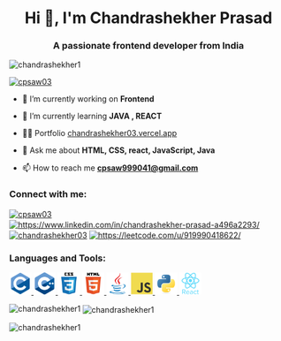 <h1 align="center">Hi 👋, I'm Chandrashekher Prasad</h1>
<h3 align="center">A passionate frontend developer from India</h3>

<p align="left"> <img src="https://komarev.com/ghpvc/?username=chandrashekher1&label=Profile%20views&color=0e75b6&style=flat" alt="chandrashekher1" /> </p>

<p align="left"> <a href="https://twitter.com/cpsaw03" target="blank"><img src="https://img.shields.io/twitter/follow/cpsaw03?logo=twitter&style=for-the-badge" alt="cpsaw03" /></a> </p>

- 🔭 I’m currently working on **Frontend**

- 🌱 I’m currently learning **JAVA , REACT**

- 👨‍💻 Portfolio [chandrashekher03.vercel.app](chandrashekher03.vercel.app)

- 💬 Ask me about **HTML, CSS, react, JavaScript, Java**

- 📫 How to reach me **cpsaw999041@gmail.com**

<h3 align="left">Connect with me:</h3>
<p align="left">
<a href="https://twitter.com/cpsaw03" target="blank"><img align="center" src="https://raw.githubusercontent.com/rahuldkjain/github-profile-readme-generator/master/src/images/icons/Social/twitter.svg" alt="cpsaw03" height="30" width="40" /></a>
<a href="https://linkedin.com/in/https://www.linkedin.com/in/chandrashekher-prasad-a496a2293/" target="blank"><img align="center" src="https://raw.githubusercontent.com/rahuldkjain/github-profile-readme-generator/master/src/images/icons/Social/linked-in-alt.svg" alt="https://www.linkedin.com/in/chandrashekher-prasad-a496a2293/" height="30" width="40" /></a>
<a href="https://instagram.com/chandrashekher03" target="blank"><img align="center" src="https://raw.githubusercontent.com/rahuldkjain/github-profile-readme-generator/master/src/images/icons/Social/instagram.svg" alt="chandrashekher03" height="30" width="40" /></a>
<a href="https://www.leetcode.com/https://leetcode.com/u/919990418622/" target="blank"><img align="center" src="https://raw.githubusercontent.com/rahuldkjain/github-profile-readme-generator/master/src/images/icons/Social/leet-code.svg" alt="https://leetcode.com/u/919990418622/" height="30" width="40" /></a>
</p>

<h3 align="left">Languages and Tools:</h3>
<p align="left"> <a href="https://www.cprogramming.com/" target="_blank" rel="noreferrer"> <img src="https://raw.githubusercontent.com/devicons/devicon/master/icons/c/c-original.svg" alt="c" width="40" height="40"/> </a> <a href="https://www.w3schools.com/cpp/" target="_blank" rel="noreferrer"> <img src="https://raw.githubusercontent.com/devicons/devicon/master/icons/cplusplus/cplusplus-original.svg" alt="cplusplus" width="40" height="40"/> </a> <a href="https://www.w3schools.com/css/" target="_blank" rel="noreferrer"> <img src="https://raw.githubusercontent.com/devicons/devicon/master/icons/css3/css3-original-wordmark.svg" alt="css3" width="40" height="40"/> </a> <a href="https://www.w3.org/html/" target="_blank" rel="noreferrer"> <img src="https://raw.githubusercontent.com/devicons/devicon/master/icons/html5/html5-original-wordmark.svg" alt="html5" width="40" height="40"/> </a> <a href="https://www.java.com" target="_blank" rel="noreferrer"> <img src="https://raw.githubusercontent.com/devicons/devicon/master/icons/java/java-original.svg" alt="java" width="40" height="40"/> </a> <a href="https://developer.mozilla.org/en-US/docs/Web/JavaScript" target="_blank" rel="noreferrer"> <img src="https://raw.githubusercontent.com/devicons/devicon/master/icons/javascript/javascript-original.svg" alt="javascript" width="40" height="40"/> </a> <a href="https://www.python.org" target="_blank" rel="noreferrer"> <img src="https://raw.githubusercontent.com/devicons/devicon/master/icons/python/python-original.svg" alt="python" width="40" height="40"/> </a> <a href="https://reactjs.org/" target="_blank" rel="noreferrer"> <img src="https://raw.githubusercontent.com/devicons/devicon/master/icons/react/react-original-wordmark.svg" alt="react" width="40" height="40"/> </a> </p>

<p><img align="left" src="https://github-readme-stats.vercel.app/api/top-langs?username=chandrashekher1&show_icons=true&locale=en&layout=compact" alt="chandrashekher1" /></p>

<p>&nbsp;<img align="center" src="https://github-readme-stats.vercel.app/api?username=chandrashekher1&show_icons=true&locale=en" alt="chandrashekher1" /></p>

<p><img align="center" src="https://github-readme-streak-stats.herokuapp.com/?user=chandrashekher1&" alt="chandrashekher1" /></p>
